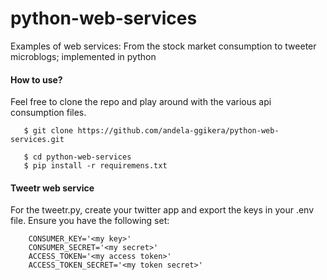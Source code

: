 # python-web-services
Examples of web services: From the stock market consumption to tweeter microblogs; implemented in python

#### How to use?
Feel free to clone the repo and play around with the various api consumption files.
```
   $ git clone https://github.com/andela-ggikera/python-web-services.git
```

```
   $ cd python-web-services
   $ pip install -r requiremens.txt
```
#### Tweetr web service
For the tweetr.py, create your twitter app and export the keys in your .env file.
Ensure you have the following set:
```
    CONSUMER_KEY='<my key>'
    CONSUMER_SECRET='<my secret>'
    ACCESS_TOKEN='<my access token>'
    ACCESS_TOKEN_SECRET='<my token secret>'
```
